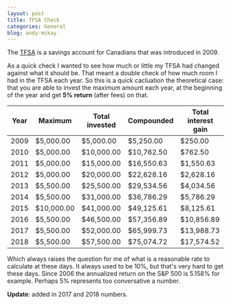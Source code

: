 ```yaml
---
layout: post
title: TFSA Check
categories: General
blog: andy-mckay
---
```


The <a href="http://www.cra-arc.gc.ca/tfsa/">TFSA</a> is a savings account for Canadians that was introduced in 2009.

As a quick check I wanted to see how much or little my TFSA had changed against what it should be. That meant a double check of how much room I had in the TFSA each year. So this is a quick cacluation the theoretical case: that you are able to invest the maximum amount each year, at the beginning of the year and get <b>5% return</b> (after fees) on that.

<table>
<thead>
<tr>
<th>Year</th>
<th>Maximum</th>
<th>Total invested</th>
<th>Compounded</th>
<th>Total interest gain</th>
</tr>
</thead>
<tbody>
<tr><td>2009</td><td>$5,000.00</td><td>$5,000.00</td><td>$5,250.00</td><td>$250.00</td></tr>
<tr><td>2010</td><td>$5,000.00</td><td>$10,000.00</td><td>$10,762.50</td><td>$762.50</td></tr>
<tr><td>2011</td><td>$5,000.00</td><td>$15,000.00</td><td>$16,550.63</td><td>$1,550.63</td></tr>
<tr><td>2012</td><td>$5,000.00</td><td>$20,000.00</td><td>$22,628.16</td><td>$2,628.16</td></tr>
<tr><td>2013</td><td>$5,500.00</td><td>$25,500.00</td><td>$29,534.56</td><td>$4,034.56</td></tr>
<tr><td>2014</td><td>$5,500.00</td><td>$31,000.00</td><td>$36,786.29</td><td>$5,786.29</td></tr>
<tr><td>2015</td><td>$10,000.00</td><td>$41,000.00</td><td>$49,125.61</td><td>$8,125.61</td></tr>
<tr><td>2016</td><td>$5,500.00</td><td>$46,500.00</td><td>$57,356.89</td><td>$10,856.89</td></tr>
<tr><td>2017</td><td>$5,500.00</td><td>$52,000.00</td><td>$65,999.73</td><td>$13,988.73</td></tr>
<tr><td>2018</td><td>$5,500.00</td><td>$57,500.00</td><td>$75,074.72</td><td>$17,574.52</td></tr>
</tbody>
</table>

Which always raises the question for me of what is a reasonable rate to calculate at these days. It always used to be 10%, but that's very hard to get these days. Since 2006 the annualized return on the S&P 500 is 5.158% for example. Perhaps 5% represents too conversative a number.

**Update**: added in 2017 and 2018 numbers.
